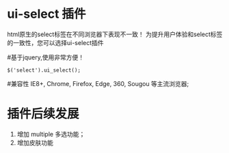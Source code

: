 # ui-select 插件
html原生的select标签在不同浏览器下表现不一致！
为提升用户体验和select标签的一致性，您可以选择ui-select插件


#基于jquery,使用非常方便！
```
$('select').ui_select();
```

#兼容性
IE8+, Chrome, Firefox, Edge, 360, Sougou 等主流浏览器;


# 插件后续发展
1. 增加 multiple 多选功能；
2. 增加皮肤功能

